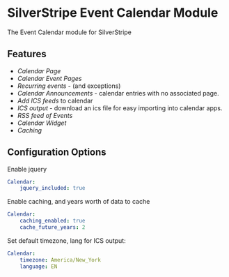 # SilverStripe Event Calendar Module

The Event Calendar module for SilverStripe

## Features

 * *Calendar Page*
 * *Calendar Event Pages*
 * *Recurring events* - (and exceptions)
 * *Calendar Announcements* - calendar entries with no associated page.
 * *Add ICS feeds* to calendar
 * *ICS output* - download an ics file for easy importing into calendar apps.
 * *RSS feed of Events*
 * *Calendar Widget*
 * *Caching*

## Configuration Options

Enable jquery
```yaml
Calendar:
    jquery_included: true
```

Enable caching, and years worth of data to cache
```yaml
Calendar:
    caching_enabled: true
    cache_future_years: 2
```

Set default timezone, lang for ICS output:
```yaml
Calendar:
    timezone: America/New_York
    language: EN
```
